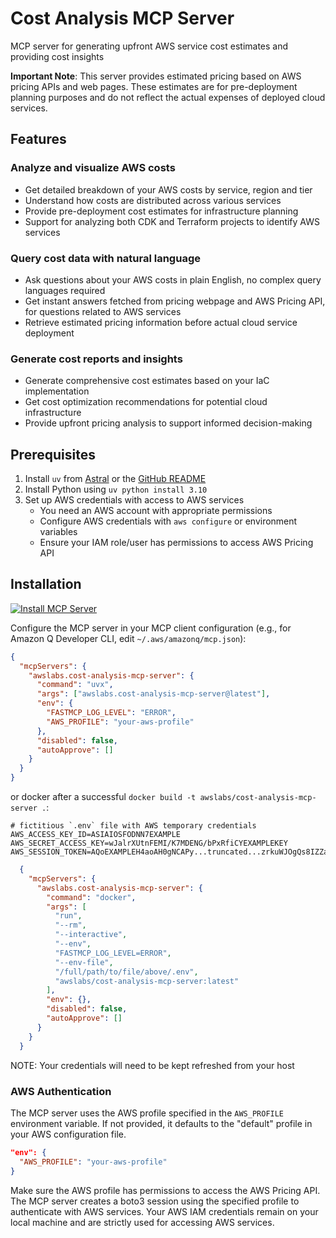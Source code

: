 # Cost Analysis MCP Server

MCP server for generating upfront AWS service cost estimates and providing cost insights

**Important Note**: This server provides estimated pricing based on AWS pricing APIs and web pages. These estimates are for pre-deployment planning purposes and do not reflect the actual expenses of deployed cloud services.

## Features

### Analyze and visualize AWS costs

- Get detailed breakdown of your AWS costs by service, region and tier
- Understand how costs are distributed across various services
- Provide pre-deployment cost estimates for infrastructure planning
- Support for analyzing both CDK and Terraform projects to identify AWS services

### Query cost data with natural language

- Ask questions about your AWS costs in plain English, no complex query languages required
- Get instant answers fetched from pricing webpage and AWS Pricing API, for questions related to AWS services
- Retrieve estimated pricing information before actual cloud service deployment

### Generate cost reports and insights

- Generate comprehensive cost estimates based on your IaC implementation
- Get cost optimization recommendations for potential cloud infrastructure
- Provide upfront pricing analysis to support informed decision-making

## Prerequisites

1. Install `uv` from [Astral](https://docs.astral.sh/uv/getting-started/installation/) or the [GitHub README](https://github.com/astral-sh/uv#installation)
2. Install Python using `uv python install 3.10`
3. Set up AWS credentials with access to AWS services
   - You need an AWS account with appropriate permissions
   - Configure AWS credentials with `aws configure` or environment variables
   - Ensure your IAM role/user has permissions to access AWS Pricing API

## Installation

[![Install MCP Server](https://cursor.com/deeplink/mcp-install-light.svg)](https://cursor.com/install-mcp?name=awslabs.cost-analysis-mcp-server&config=eyJjb21tYW5kIjoidXZ4IGF3c2xhYnMuY29zdC1hbmFseXNpcy1tY3Atc2VydmVyQGxhdGVzdCIsImVudiI6eyJGQVNUTUNQX0xPR19MRVZFTCI6IkVSUk9SIiwiQVdTX1BST0ZJTEUiOiJ5b3VyLWF3cy1wcm9maWxlIn0sImRpc2FibGVkIjpmYWxzZSwiYXV0b0FwcHJvdmUiOltdfQ%3D%3D)

Configure the MCP server in your MCP client configuration (e.g., for Amazon Q Developer CLI, edit `~/.aws/amazonq/mcp.json`):

```json
{
  "mcpServers": {
    "awslabs.cost-analysis-mcp-server": {
      "command": "uvx",
      "args": ["awslabs.cost-analysis-mcp-server@latest"],
      "env": {
        "FASTMCP_LOG_LEVEL": "ERROR",
        "AWS_PROFILE": "your-aws-profile"
      },
      "disabled": false,
      "autoApprove": []
    }
  }
}
```

or docker after a successful `docker build -t awslabs/cost-analysis-mcp-server .`:

```file
# fictitious `.env` file with AWS temporary credentials
AWS_ACCESS_KEY_ID=ASIAIOSFODNN7EXAMPLE
AWS_SECRET_ACCESS_KEY=wJalrXUtnFEMI/K7MDENG/bPxRfiCYEXAMPLEKEY
AWS_SESSION_TOKEN=AQoEXAMPLEH4aoAH0gNCAPy...truncated...zrkuWJOgQs8IZZaIv2BXIa2R4Olgk
```

```json
  {
    "mcpServers": {
      "awslabs.cost-analysis-mcp-server": {
        "command": "docker",
        "args": [
          "run",
          "--rm",
          "--interactive",
          "--env",
          "FASTMCP_LOG_LEVEL=ERROR",
          "--env-file",
          "/full/path/to/file/above/.env",
          "awslabs/cost-analysis-mcp-server:latest"
        ],
        "env": {},
        "disabled": false,
        "autoApprove": []
      }
    }
  }
```

NOTE: Your credentials will need to be kept refreshed from your host

### AWS Authentication

The MCP server uses the AWS profile specified in the `AWS_PROFILE` environment variable. If not provided, it defaults to the "default" profile in your AWS configuration file.

```json
"env": {
  "AWS_PROFILE": "your-aws-profile"
}
```

Make sure the AWS profile has permissions to access the AWS Pricing API. The MCP server creates a boto3 session using the specified profile to authenticate with AWS services. Your AWS IAM credentials remain on your local machine and are strictly used for accessing AWS services.
